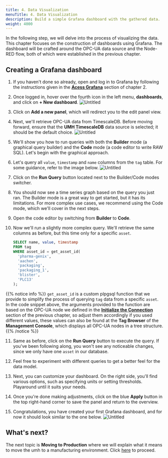 ```yaml
---
title: 4. Data Visualization
menuTitle: 4. Data Visualization
description: Build a simple Grafana dashboard with the gathered data.
weight: 4000
---
```


In the following step, we will delve into the process of visualizing the data.
This chapter focuses on the construction of dashboards using Grafana. The
dashboard will be crafted around the OPC-UA data source and the Node-RED flow,
both of which were established in the previous chapter.

## Creating a Grafana dashboard

1. If you haven't done so already, open and log in to Grafana by following the instructions given in the
   [**Acess Grafana**](/docs/getstarted/managingthesystem/#access-grafana) section of chapter 2.

2. Once logged in, hover over the fourth icon in the left menu,
   **dashboards**, and click on **+ New dashboard**.
   ![Untitled](/images/getstarted/dataVisualization/getStartedDataVisNewDashboard.png?width=75%)

3. Click on **Add a new panel**, which will redirect you to the edit panel view.

4. Next, we'll retrieve OPC-UA data from TimescaleDB. Before moving forward, ensure that the
   **UMH TimescaleDB** data source is selected; it should be the default choice.
   ![Untitled](/images/getstarted/dataVisualization/getStartedDataVisTimescaleDatasource.png?width=75%)

5. We'll show you how to run queries with both the **Builder** mode (a graphical query builder) and the
   **Code** mode (a code editor to write RAW SQL). Let's begin with the graphical approach.

6. Let's query all `value`, `timestamp` and `name` columns from the `tag` table. For some guidance, refer to the
   image below.
   ![Untitled](/images/getstarted/dataVisualization/getStartedDataVisQueryUI.png?width=75%)

7. Click on the **Run Query** button located next to the Builder/Code modes switcher.

8. You should now see a time series graph based on the query you just ran. The Builder mode is a great way to get
   started, but it has its limitations. For more complex use cases, we recommend using the Code mode, which we'll
   cover in the next steps.

9. Open the code editor by switching from **Builder** to **Code**.

10. Now we'll run a slightly more complex query. We'll retrieve the same columns as before, but this time only for a
    specific `asset`.

    ```sql
    SELECT name, value, timestamp
    FROM tag
    WHERE asset_id = get_asset_id(
      'pharma-genix',
      'aachen',
      'packaging',
      'packaging_1',
      'blister',
      'PLC13'
    );
    ```

{{% notice info %}}
`get_asset_id` is a custom plpgsql function that we provide to simplify the process of querying
`tag` data from a specific `asset`.
In the code snippet above, the arguments provided to the function are based on the OPC-UA node we defined in the
[**Initialize the Connection**](/docs/getstarted/dataacquisitionmanipulation/#initialize-the-connection)
section of the previous chapter, so adjust them accordingly if you used different values, these values can also be
found at the **Tag Browser** of the **Management Console**, which displays all OPC-UA nodes in a tree structure.
{{% /notice %}}

11. Same as before, click on the **Run Query** button to execute the query. If you've been following along, you won't
    see any noticeable changes, since we only have one `asset` in our database.

12. Feel free to experiment with different queries to get a better feel for the data model.

13. Next, you can customize your dashboard. On the right side, you'll find various
    options, such as specifying units or setting thresholds. Playaround until it
    suits your needs.

14. Once you're done making adjustments, click on the blue **Apply** button in the
    top right-hand corner to save the panel and return to the overview.

15. Congratulations, you have created your first Grafana dashboard, and for now it
    should look similar to the one below.
    ![Untitled](/images/getstarted/dataVisualization/getStartedDataVisDashboard1.png?width=75%)

## What's next?

The next topic is **Moving to Production** where we will explain what it
means to move the umh to a manufacturing environment.
Click [here](/docs/getstarted/movingtoproduction/) to proceed.
